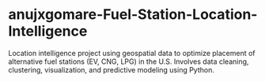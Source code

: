 # anujxgomare-Fuel-Station-Location-Intelligence
Location intelligence project using geospatial data to optimize placement of alternative fuel stations (EV, CNG, LPG) in the U.S. Involves data cleaning, clustering, visualization, and predictive modeling using Python.

